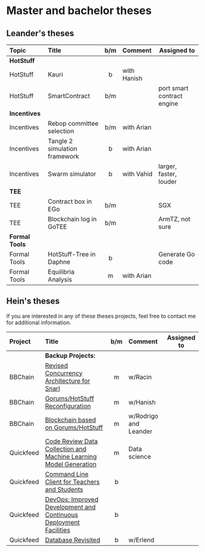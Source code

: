 # Master and bachelor theses

## Leander's theses
| Topic          | Title                         |  b/m  | Comment     | Assigned to                |
| :------------- | :---------------------------- | :---: | :---------- | -------------------------- |
| **HotStuff**   |                               |       |             |                            |
| HotStuff   | Kauri                         |   b   | with Hanish |                            |
| HotStuff       | SmartContract                 |  b/m  |             | port smart contract engine |
| **Incentives** |                               |       |             |                            |
| Incentives | Rebop committee selection     |   b/m   | with Arian  |                            |
| Incentives     | Tangle 2 simulation framework |   b   | with Arian  |                            |
| Incentives     | Swarm simulator               |   b   | with Vahid  | larger, faster, louder     |
| **TEE**        |                               |       |             |                            |
| TEE | Contract box in EGo | b/m | | SGX |
| TEE | Blockchain log in GoTEE | b/m | | ArmTZ, not sure |
| **Formal Tools** | |                               |       |             |
| Formal Tools | HotStuff-Tree in Daphne | b | | Generate Go code |
| Formal Tools | Equilibria Analysis | m | with Arian | |



## Hein's theses

If you are interested in any of these theses projects, feel free to contact me for additional information.

| Project   | Title                                                                                             |  b/m  | Comment               | Assigned to |
| :-------- | :------------------------------------------------------------------------------------------------ | :---: | :-------------------- | ----------- |
|           | **Backup Projects:**                                                                              |       |                       |             |
| BBChain   | [Revised Concurrency Architecture for Snarl](snarl-concurrency-arch.md)                           |   m   | w/Racin               |             |
| BBChain   | [Gorums/HotStuff Reconfiguration](gorums-hotstuff-reconfig.md)                                    |   m   | w/Hanish              |             |
| BBChain   | [Blockchain based on Gorums/HotStuff](bbchain-block.md)                                           |   m   | w/Rodrigo and Leander |             |
| Quickfeed | [Code Review Data Collection and Machine Learning Model Generation](quickfeed-codereview-data.md) |   m   | Data science          |             |
| Quickfeed | [Command Line Client for Teachers and Students](quickfeed-cli.md)                                 |   b   |                       |             |
| Quickfeed | [DevOps: Improved Development and Continuous Deployment Facilities](quickfeed-devops.md)          |   b   |                       |             |
| Quickfeed | [Database Revisited](quickfeed-db.md)                                                             |   b   | w/Erlend              |             |
